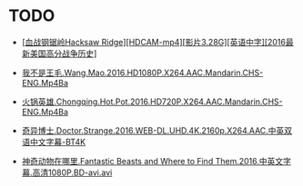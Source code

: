 
# TODO

- [[血战钢锯岭Hacksaw Ridge][HDCAM-mp4][影片3.28G][英语中字][2016最新美国高分战争历史]](magnet:?xt=urn:btih:5a7fa0e01d4b92e2c8071d3e54b3f4eca4e40327)


- [我不是王毛.Wang.Mao.2016.HD1080P.X264.AAC.Mandarin.CHS-ENG.Mp4Ba](magnet:?xt=urn:btih:02c57f91e731518006ef8319c59f4b6097c8a666)

- [火锅英雄.Chongqing.Hot.Pot.2016.HD720P.X264.AAC.Mandarin.CHS-ENG.Mp4Ba](magnet:?xt=urn:btih:9fdb61497da07c5ca3585821ebe65e7c93b47df0)

- [奇异博士.Doctor.Strange.2016.WEB-DL.UHD.4K.2160p.X264.AAC.中英双语中文字幕-BT4K](magnet:?xt=urn:btih:a725ed610cf7563bc84a8b3f4b58656d0602ec86)

- [神奇动物在哪里.Fantastic Beasts and Where to Find Them.2016.中英文字幕.高清1080P.BD-avi.avi](magnet:?xt=urn:btih:727fba0a766da7acab32e3f4883b4b6ad9b2e2f3)